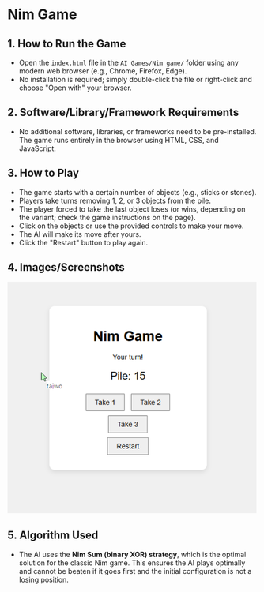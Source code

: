 # Nim Game

## 1. How to Run the Game
- Open the `index.html` file in the `AI Games/Nim game/` folder using any modern web browser (e.g., Chrome, Firefox, Edge).
- No installation is required; simply double-click the file or right-click and choose "Open with" your browser.

## 2. Software/Library/Framework Requirements
- No additional software, libraries, or frameworks need to be pre-installed. The game runs entirely in the browser using HTML, CSS, and JavaScript.

## 3. How to Play
- The game starts with a certain number of objects (e.g., sticks or stones).
- Players take turns removing 1, 2, or 3 objects from the pile.
- The player forced to take the last object loses (or wins, depending on the variant; check the game instructions on the page).
- Click on the objects or use the provided controls to make your move.
- The AI will make its move after yours.
- Click the "Restart" button to play again.

## 4. Images/Screenshots
![Nim Game Screenshot](../images/nimgame.png)

## 5. Algorithm Used
- The AI uses the **Nim Sum (binary XOR) strategy**, which is the optimal solution for the classic Nim game. This ensures the AI plays optimally and cannot be beaten if it goes first and the initial configuration is not a losing position.
